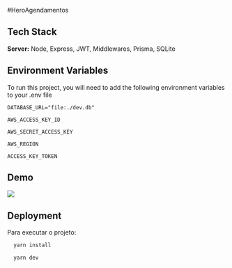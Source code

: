 #HeroAgendamentos



## Tech Stack


**Server:** Node, Express, JWT, Middlewares, Prisma, SQLite


## Environment Variables

To run this project, you will need to add the following environment variables to your .env file

`DATABASE_URL="file:./dev.db"`

`AWS_ACCESS_KEY_ID`

`AWS_SECRET_ACCESS_KEY`

`AWS_REGION`

`ACCESS_KEY_TOKEN`


## Demo
<img width="auto" src="https://github.com/HeroCodeBR/semana-heroi-1/blob/master/ezgif.com-video-to-gif.gif">


## Deployment

Para executar o projeto:

```bash
  yarn install
```


```bash
  yarn dev
```
